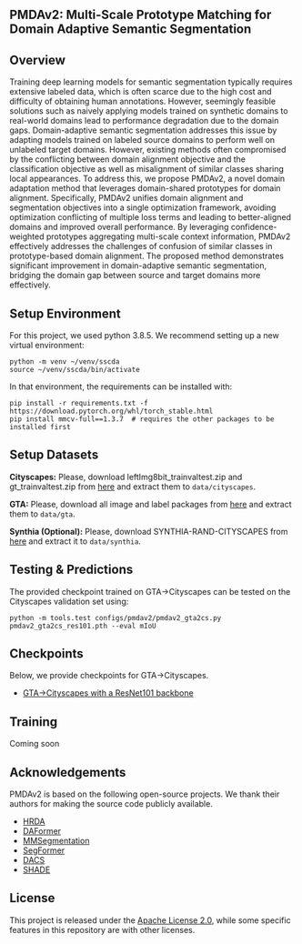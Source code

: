 ## PMDAv2: Multi-Scale Prototype Matching for Domain Adaptive Semantic Segmentation

## Overview

Training deep learning models for semantic segmentation typically requires extensive labeled data, which is often scarce due to the high cost and difficulty of obtaining human annotations. However, seemingly feasible solutions such as naively applying models trained on synthetic domains to real-world domains lead to performance degradation due to the domain gaps. Domain-adaptive semantic segmentation addresses this issue by adapting models trained on labeled source domains to perform well on unlabeled target domains. However, existing methods often compromised by the conflicting between domain alignment objective and the classification objective as well as misalignment of similar classes sharing local appearances. To address this, we propose PMDAv2, a novel domain adaptation method that leverages domain-shared prototypes for domain alignment. Specifically, PMDAv2 unifies domain alignment and segmentation objectives into a single optimization framework, avoiding optimization conflicting of multiple loss terms and leading to better-aligned domains and improved overall performance. By leveraging confidence-weighted prototypes aggregating multi-scale context information, PMDAv2 effectively addresses the challenges of confusion of similar classes in prototype-based domain alignment. The proposed method demonstrates significant improvement in domain-adaptive semantic segmentation, bridging the domain gap between source and target domains more effectively. 


## Setup Environment

For this project, we used python 3.8.5. We recommend setting up a new virtual
environment:

```shell
python -m venv ~/venv/sscda
source ~/venv/sscda/bin/activate
```

In that environment, the requirements can be installed with:

```shell
pip install -r requirements.txt -f https://download.pytorch.org/whl/torch_stable.html
pip install mmcv-full==1.3.7  # requires the other packages to be installed first
```

## Setup Datasets

**Cityscapes:** Please, download leftImg8bit_trainvaltest.zip and
gt_trainvaltest.zip from [here](https://www.cityscapes-dataset.com/downloads/)
and extract them to `data/cityscapes`.

**GTA:** Please, download all image and label packages from
[here](https://download.visinf.tu-darmstadt.de/data/from_games/) and extract
them to `data/gta`.

**Synthia (Optional):** Please, download SYNTHIA-RAND-CITYSCAPES from
[here](http://synthia-dataset.net/downloads/) and extract it to `data/synthia`.


## Testing & Predictions

The provided checkpoint trained on GTA→Cityscapes can be tested on the
Cityscapes validation set using:

```shell
python -m tools.test configs/pmdav2/pmdav2_gta2cs.py pmdav2_gta2cs_res101.pth --eval mIoU
```


## Checkpoints

Below, we provide checkpoints for GTA→Cityscapes.

* [GTA→Cityscapes with a ResNet101 backbone](https://drive.google.com/file/d/19YIXhQKgegtNUEscGQj3hUDzLrrbImWk/view?usp=sharing)

## Training

Coming soon

## Acknowledgements

PMDAv2 is based on the following open-source projects. We thank their
authors for making the source code publicly available.

* [HRDA](https://github.com/lhoyer/HRDA)
* [DAFormer](https://github.com/lhoyer/DAFormer)
* [MMSegmentation](https://github.com/open-mmlab/mmsegmentation)
* [SegFormer](https://github.com/NVlabs/SegFormer)
* [DACS](https://github.com/vikolss/DACS)
* [SHADE](https://github.com/HeliosZhao/SHADE)

## License

This project is released under the [Apache License 2.0](LICENSE), while some
specific features in this repository are with other licenses.